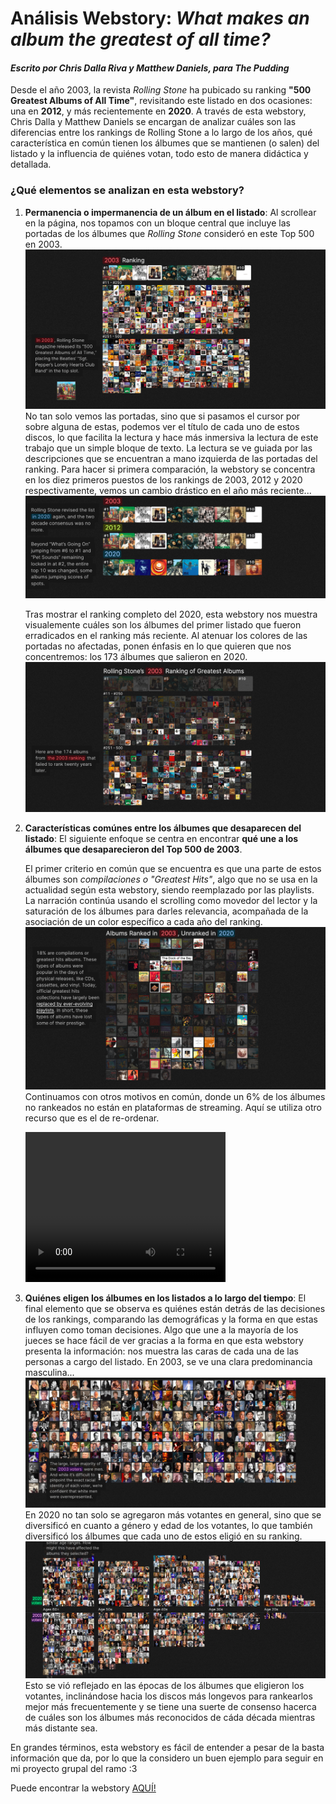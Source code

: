 # Análisis Webstory: *What makes an album the greatest of all time?*
#### *Escrito por Chris Dalla Riva y Matthew Daniels, para The Pudding* 

 Desde el año 2003, la revista *Rolling Stone* ha pubicado su ranking **"500 Greatest Albums of All Time"**, revisitando este listado en dos ocasiones: una en **2012**, y más recientemente en **2020**. A través de esta webstory, Chris Dalla y Matthew Daniels se encargan de analizar cuáles son las diferencias entre los rankings de Rolling Stone a lo largo de los años, qué característica en común tienen los álbumes que se mantienen (o salen) del listado y la influencia de quiénes votan, todo esto de manera didáctica y detallada. 

### ¿Qué elementos se analizan en esta webstory? 
1. **Permanencia o impermanencia de un álbum en el listado**: Al scrollear en la página, nos topamos con un bloque central que incluye las portadas de los álbumes que *Rolling Stone* consideró en este Top 500 en 2003. <img src="./images /2003-ranking.png"> 
    No tan solo vemos las portadas, sino que si pasamos el cursor por sobre alguna de estas, podemos ver el título de cada uno de estos discos, lo que facilita la lectura y hace más inmersiva la lectura de este trabajo que un simple bloque de texto. La lectura se ve guiada por las descripciones que se encuentran a mano izquierda de las portadas del ranking.
    Para hacer si primera comparación, la webstory se concentra en los diez primeros puestos de los rankings de 2003, 2012 y 2020 respectivamente, vemos un cambio drástico en el año más reciente... <img src="./images /comparison-rankings.png"> 

    Tras mostrar el ranking completo del 2020, esta webstory nos muestra visualemente cuáles son los álbumes del primer listado que fueron erradicados en el ranking más reciente. Al atenuar los colores de las portadas no afectadas, ponen énfasis en lo que quieren que nos concentremos: los 173 álbumes que salieron en 2020. <img src="./images /albums-didnt-make-it-2003.png"> 



2. **Características comúnes entre los álbumes que desaparecen del listado**: El siguiente enfoque se centra en encontrar **qué une a los álbumes que desaparecieron del Top 500 de 2003**. 
    
    El primer criterio en común que se encuentra es que una parte de estos álbumes son *compilaciones o "Greatest Hits"*, algo que no se usa en la actualidad según esta webstory, siendo reemplazado por las playlists. La narración continúa usando el scrolling como movedor del lector y la saturación de los álbumes para darles relevancia, acompañada de la asociación de un color específico a cada año del ranking. <img src="./images /no-rankeados-1.png"> 
    Continuamos con otros motivos en común, donde un 6% de los álbumes no rankeados no están en plataformas de streaming. Aquí se utiliza otro recurso que es el de re-ordenar. 
    
    <video src="./VIDEO/NO-EN-PLATAFORMAS.mp4" width="320" height="240" controls> 
    


3. **Quiénes eligen los álbumes en los listados a lo largo del tiempo**: El final elemento que se observa es quiénes están detrás de las decisiones de los rankings, comparando las demográficas y la forma en que estas influyen como toman decisiones.
    Algo que une a la mayoría de los jueces se hace fácil de ver gracias a la forma en que esta webstory presenta la información: nos muestra las caras de cada una de las personas a cargo del listado. En 2003, se ve una clara predominancia masculina... <img src="./images /jueces.png"> 
    En 2020 no tan solo se agregaron más votantes en general, sino que se diversificó en cuanto a género y edad de los votantes, lo que también diversificó los álbumes que cada uno de estos eligió en su ranking. <img src="./images /edades.png"> 
    Esto se vió reflejado en las épocas de los álbumes que eligieron los votantes, inclinándose hacia los discos más longevos para rankearlos mejor más frecuentemente y se tiene una suerte de consenso hacerca de cuáles son los álbumes más reconocidos de cáda década mientras más distante sea. 


En grandes términos, esta webstory es fácil de entender a pesar de la basta información que da, por lo que la considero un buen ejemplo para seguir en mi proyecto grupal del ramo :3 

Puede encontrar la webstory <a href="https://pudding.cool/2024/03/greatest-music/"> AQUÍ! <a>
